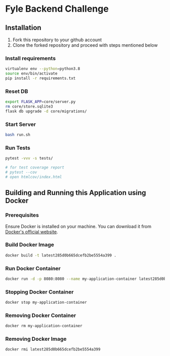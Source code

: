 # Fyle Backend Challenge

## Installation

1. Fork this repository to your github account
2. Clone the forked repository and proceed with steps mentioned below

### Install requirements

```bash
virtualenv env --python=python3.8
source env/bin/activate
pip install -r requirements.txt
```
### Reset DB

```bash
export FLASK_APP=core/server.py
rm core/store.sqlite3
flask db upgrade -d core/migrations/
```
### Start Server

```bash
bash run.sh
```
### Run Tests

```bash
pytest -vvv -s tests/

# for test coverage report
# pytest --cov
# open htmlcov/index.html
```

## Building and Running this Application using Docker

### Prerequisites
Ensure Docker is installed on your machine. You can download it from [Docker's official website](https://www.docker.com/products/docker-desktop).

### Build Docker Image
```bash
docker build -t latest285d0b665dcefb2be5554a399 .
```

### Run Docker Container
```bash
docker run -d -p 8080:8080 --name my-application-container latest285d0b665dcefb2be5554a399
```

### Stopping Docker Container
```bash
docker stop my-application-container
```

### Removing Docker Container
```bash
docker rm my-application-container
```

### Removing Docker Image
```bash
docker rmi latest285d0b665dcefb2be5554a399
```
